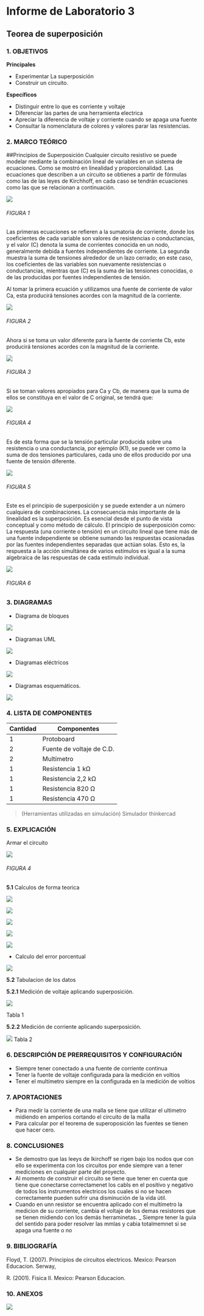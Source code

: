 # Informe de Laboratorio 3
## Teorea de superposición
### 1.	OBJETIVOS

**Principales**

 - Experimentar La superposición
 - Construir un circuito.

**Específicos**

- Distinguir entre lo que es corriente y voltaje
- Diferenciar las partes de una herramienta electrica
- Apreciar la diferencia de voltaje y corriente cuando se apaga una fuente
- Consultar la nomenclatura de colores y valores parar las resistencias.

### 2.	MARCO TEÓRICO 
##Principios de Superposición 
Cualquier circuito resistivo se puede modelar mediante la combinación lineal de variables en un sistema de ecuaciones. Como se mostró en linealidad y proporcionalidad.
Las ecuaciones que describen a un circuito se obtienes a partir de fórmulas como las de las leyes de Kirchhoff, en cada caso se tendrán ecuaciones como las que se relacionan a continuación. 

![](https://github.com/SanchezMaiAndresSebastian/Laboratorio-3/blob/main/Foto/1.png)
 
 ###### _FIGURA 1_
Las primeras ecuaciones se refieren a la sumatoria de corriente, donde los coeficientes de cada variable son valores de resistencias o conductancias, y el valor (C) denota la suma de corrientes conocida en un nodo, generalmente debida a fuentes independientes de corriente. La segunda muestra la suma de tensiones alrededor de un lazo cerrado; en este caso, los coeficientes de las variables son nuevamente resistencias o conductancias, mientras que (C) es la suma de las tensiones conocidas, o de las producidas por fuentes independientes de tensión.

Al tomar la primera ecuación y utilizamos una fuente de corriente de valor Ca, esta producirá tensiones acordes con la magnitud de la corriente.

![](https://github.com/SanchezMaiAndresSebastian/Laboratorio-3/blob/main/Foto/2.png)

 ###### _FIGURA 2_
Ahora si se toma un valor diferente para la fuente de corriente Cb, este producirá tensiones acordes con la magnitud de la corriente.

![](https://github.com/SanchezMaiAndresSebastian/Laboratorio-3/blob/main/Foto/3.png)
 
 ###### _FIGURA 3_
Si se toman valores apropiados para Ca y Cb, de manera que la suma de ellos se constituya en el valor de C original, se tendrá que:

![](https://github.com/SanchezMaiAndresSebastian/Laboratorio-3/blob/main/Foto/4.png)

 ###### _FIGURA 4_
 
Es de esta forma que se la tensión particular producida sobre una resistencia o una conductancia, por ejemplo (K1), se puede ver como la suma de dos tensiones particulares, cada uno de ellos producido por una fuente de tensión diferente.
 
![](https://github.com/SanchezMaiAndresSebastian/Laboratorio-3/blob/main/Foto/5.png)
 
 ###### _FIGURA 5_
Este es el principio de superposición y se puede extender a un número cualquiera   de combinaciones. La consecuencia más importante de la linealidad es la superposición. Es esencial desde el punto de vista conceptual y como método de cálculo. El principio de superposición como: La respuesta (una corriente o tensión) en un circuito lineal que tiene más de una fuente independiente se obtiene sumando las respuestas ocasionadas por las fuentes independientes separadas que actúan solas. Esto es, la respuesta a la acción   simultánea de varios estímulos es igual a la suma algebraica de las respuestas de cada estímulo individual. 

![](https://github.com/SanchezMaiAndresSebastian/Laboratorio-3/blob/main/Foto/6.png)

 ###### _FIGURA 6_ 
 
### 3.	DIAGRAMAS

- Diagrama de bloques

![](https://github.com/SanchezMaiAndresSebastian/Informe-laboratorio/blob/main/Fotos/9.png)

- Diagramas UML

![](https://github.com/SanchezMaiAndresSebastian/Informe-laboratorio/blob/main/Fotos/10.png)

- Diagramas eléctricos

![](https://github.com/SanchezMaiAndresSebastian/Informe-laboratorio/blob/main/Fotos/11.png)
 
 - Diagramas esquemáticos.

![](https://github.com/SanchezMaiAndresSebastian/Laboratorio-3/blob/main/Foto/7.png)



### 4.	LISTA DE COMPONENTES

| Cantidad | Componentes | 
| -------- | ----------- | 
| 1 |Protoboard | 
| 2 |Fuente de voltaje de C.D. | 
| 2 |Multímetro | 
| 1 |Resistencia 1 kΩ | 
| 1 |Resistencia 2,2 kΩ | 
| 1 |Resistencia 820 Ω | 
| 1 |Resistencia 470 Ω | 
 
> (Herramientas utilizadas en simulación) 
> Simulador thinkercad


### 5.	EXPLICACIÓN
Armar el circuito

![](https://github.com/SanchezMaiAndresSebastian/Laboratorio-3/blob/main/Foto/8.png)

###### _FIGURA 4_

__5.1__ Calculos de forma teorica

![](https://github.com/SanchezMaiAndresSebastian/Laboratorio-3/blob/main/Foto/13.jpeg)

![](https://github.com/SanchezMaiAndresSebastian/Laboratorio-3/blob/main/Foto/14.png)

![](https://github.com/SanchezMaiAndresSebastian/Laboratorio-3/blob/main/Foto/15.png)

![](https://github.com/SanchezMaiAndresSebastian/Laboratorio-3/blob/main/Foto/16.png)



![](https://github.com/SanchezMaiAndresSebastian/Laboratorio-3/blob/main/Foto/12.png)

- Calculo del error porcentual

![](https://github.com/SanchezMaiAndresSebastian/Informe-laboratorio/blob/main/Fotos/17.png) 

__5.2__ Tabulacion de los datos

__5.2.1__ Medición de voltaje aplicando superposición.

![](https://github.com/SanchezMaiAndresSebastian/Laboratorio-3/blob/main/Foto/9.png)

Tabla 1

__5.2.2__ Medición de corriente aplicando superposición.

![](https://github.com/SanchezMaiAndresSebastian/Laboratorio-3/blob/main/Foto/10.png)
Tabla 2


### 6.	 DESCRIPCIÓN DE PRERREQUISITOS Y CONFIGURACIÓN

 - Siempre tener conectado a una fuente de corriente continua
 - Tener la fuente de voltaje configurada para la medición en voltios
 - Tener el multímetro siempre en la configurada en la medición de voltios 
 
### 7.	APORTACIONES

 - Para medir la corriente de una malla se tiene que utilizar el ultimetro midiendo en amperios cortando el circuito de la malla
- Para calcular por el teorema de superoposición las fuentes se tienen que hacer cero.
 
### 8.	CONCLUSIONES
 - Se demostro que las leeys de lkirchoff se rigen bajo los nodos que con ello se experimenta con los circuitos por ende siempre van a tener mediciones en cualquier parte del proyecto.
 - Al momento de construir el circuito se tiene que tener en cuenta que tiene que conectarse correctamenet los cabls en el positivo y negativo de todos los instrumentos electricos los cuales si no se hacen correctamente pueden sufrir una disminución de la vida útil.
 - Cuando en unn resistor se encuentra aplicado con el multímetro la medicion de su corriente, cambia el voltaje de los demas resistores que se tienen midiendo con los demás herraminetas.
 _ Siempre tener la guia del sentido para poder resolver las mmlas y cabia totalmemnet si se apaga una fuente o no
 

### 9.	BIBLIOGRAFÍA

Floyd, T. (2007). Principios de circuitos electricos. Mexico: Pearson Educacion. Serway,

R. (2001). Fisica II. Mexico: Pearson Educacion.
### 10.	 ANEXOS

![](https://github.com/SanchezMaiAndresSebastian/Laboratorio-3/blob/main/Foto/11.png)
